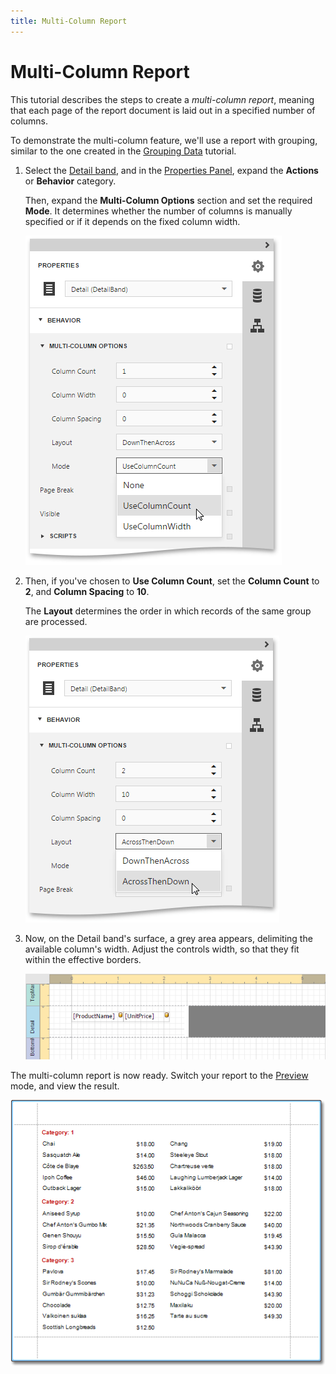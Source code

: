 ```yaml
---
title: Multi-Column Report
---
```

# Multi-Column Report
This tutorial describes the steps to create a _multi-column report_, meaning that each page of the report document is laid out in a specified number of columns.

To demonstrate the multi-column feature, we'll use a report with grouping, similar to the one created in the [Grouping Data](../../../../interface-elements-for-web/articles/report-designer/creating-reports/shaping-data/grouping-data.md) tutorial.
1. Select the [Detail band](../../../../interface-elements-for-web/articles/report-designer/report-elements/report-bands.md), and in the [Properties Panel](../../../../interface-elements-for-web/articles/report-designer/interface-elements/properties-panel.md), expand the **Actions** or **Behavior** category.
	
	Then, expand the **Multi-Column Options** section and set the required **Mode**. It determines whether the number of columns is manually specified or if it depends on the fixed column width.
	
	![eud-multi-column-report-0](../../../images/Img119059.png)
2. Then, if you've chosen to **Use Column Count**, set the **Column Count** to **2**, and **Column Spacing** to **10**.
	
	The **Layout** determines the order in which records of the same group are processed.
	
	![eud-multi-column-report-1](../../../images/Img119060.png)
3. Now, on the Detail band's surface, a grey area appears, delimiting the available column's width. Adjust the controls width, so that they fit within the effective borders.
	
	![eud-multi-column-report-2](../../../images/Img119061.png)

The multi-column report is now ready. Switch your report to the [Preview](../../../../interface-elements-for-web/articles/report-designer/document-preview.md) mode, and view the result.

![RD_CreateReports_MultiColumn_3](../../../images/Img8351.png)